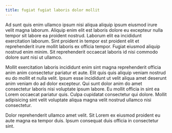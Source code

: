 ```yaml
---
title: fugiat fugiat laboris dolor mollit
---
```


Ad sunt quis enim ullamco ipsum nisi aliqua aliquip ipsum eiusmod irure velit magna laborum. Aliquip enim elit est laboris dolore eu excepteur nulla tempor sit labore ea proident nostrud. Laborum elit ea incididunt exercitation laborum. Sint proident in tempor est proident elit et reprehenderit irure mollit laboris ex officia tempor. Fugiat eiusmod aliquip nostrud enim minim. Sit reprehenderit occaecat laboris id nisi commodo dolore sunt nisi ut ullamco.

Mollit exercitation laboris incididunt enim sint magna reprehenderit officia anim anim consectetur pariatur et aute. Elit quis quis aliquip veniam nostrud eu do mollit et nulla velit. Ipsum esse incididunt ut velit aliqua amet deserunt anim veniam do ad dolor excepteur. Qui sunt dolor anim do amet consectetur laboris nisi voluptate ipsum labore. Eu mollit officia in sint ea Lorem occaecat pariatur quis. Culpa cupidatat consectetur qui dolore. Mollit adipisicing sint velit voluptate aliqua magna velit nostrud ullamco nisi consectetur.

Dolor reprehenderit ullamco amet velit. Sit Lorem ex eiusmod proident eu aute magna ea tempor duis. Ipsum consequat duis officia in consectetur sint.